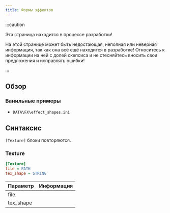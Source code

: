```yaml
---
title: Формы эффектов
---
```


:::caution

Эта страница находится в процессе разработки!

На этой странице может быть недостающая, неполная или неверная информация, так как она всё ещё находится в разработке! Относитесь к информации на ней с долей скепсиса и не стесняйтесь вносить свои предложения и исправлять ошибки!

:::

## Обзор

### Ванильные примеры

- `DATA\FX\effect_shapes.ini`

## Синтаксис

`[Texture]` блоки повторяются.

### Texture

```ini
[Texture]
file = PATH
tex_shape = STRING
```

| Параметр  | Информация |
| --------- | ---------- |
| file      |            |
| tex_shape |            |
